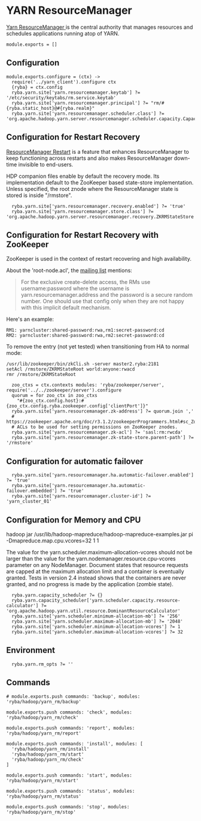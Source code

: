 
# YARN ResourceManager

[Yarn ResourceManager ](http://hadoop.apache.org/docs/current/hadoop-yarn/hadoop-yarn-site/ResourceManagerRestart.html) is the central authority that manages resources and schedules applications running atop of YARN.

    module.exports = []

## Configuration

    module.exports.configure = (ctx) ->
      require('../yarn_client').configure ctx
      {ryba} = ctx.config
      ryba.yarn.site['yarn.resourcemanager.keytab'] ?= '/etc/security/keytabs/rm.service.keytab'
      ryba.yarn.site['yarn.resourcemanager.principal'] ?= "rm/#{ryba.static_host}@#{ryba.realm}"
      ryba.yarn.site['yarn.resourcemanager.scheduler.class'] ?= 'org.apache.hadoop.yarn.server.resourcemanager.scheduler.capacity.CapacityScheduler'

## Configuration for Restart Recovery

[ResourceManager Restart][restart] is a feature that enhances ResourceManager to
keep functioning across restarts and also makes ResourceManager down-time
invisible to end-users.

HDP companion files enable by default the recovery mode. Its implementation
default to the ZooKeeper based state-store implementation. Unless specified,
the root znode where the ResourceManager state is stored is inside "/rmstore".

      ryba.yarn.site['yarn.resourcemanager.recovery.enabled'] ?= 'true'
      ryba.yarn.site['yarn.resourcemanager.store.class'] ?= 'org.apache.hadoop.yarn.server.resourcemanager.recovery.ZKRMStateStore'

## Configuration for Restart Recovery with ZooKeeper

ZooKeeper is used in the context of restart recovering and high availability.

About the 'root-node.acl', the [mailing list][ml_root_acl] mentions:

> For the exclusive create-delete access, the RMs use username:password where
the username is yarn.resourcemanager.address and the password is a secure random
number. One should use that config only when they are not happy with this
implicit default mechanism.

Here's an example:

```
RM1: yarncluster:shared-password:rwa,rm1:secret-password:cd
RM2: yarncluster:shared-password:rwa,rm2:secret-password:cd
```

To remove the entry (not yet tested) when transitioning from HA to normal mode:
```
/usr/lib/zookeeper/bin/zkCli.sh -server master2.ryba:2181
setAcl /rmstore/ZKRMStateRoot world:anyone:rwacd
rmr /rmstore/ZKRMStateRoot
```

      zoo_ctxs = ctx.contexts modules: 'ryba/zookeeper/server', require('../../zookeeper/server').configure
      quorum = for zoo_ctx in zoo_ctxs
        "#{zoo_ctx.config.host}:#{zoo_ctx.config.ryba.zookeeper.config['clientPort']}"
      ryba.yarn.site['yarn.resourcemanager.zk-address'] ?= quorum.join ','
      # https://zookeeper.apache.org/doc/r3.1.2/zookeeperProgrammers.html#sc_ZooKeeperAccessControl
      # ACLs to be used for setting permissions on ZooKeeper znodes.
      ryba.yarn.site['yarn.resourcemanager.zk-acl'] ?= 'sasl:rm:rwcda'
      ryba.yarn.site['yarn.resourcemanager.zk-state-store.parent-path'] ?= '/rmstore'

## Configuration for automatic failover

      ryba.yarn.site['yarn.resourcemanager.ha.automatic-failover.enabled'] ?= 'true'
      ryba.yarn.site['yarn.resourcemanager.ha.automatic-failover.embedded'] ?= 'true'
      ryba.yarn.site['yarn.resourcemanager.cluster-id'] ?= 'yarn_cluster_01'

## Configuration for Memory and CPU

hadoop jar /usr/lib/hadoop-mapreduce/hadoop-mapreduce-examples.jar pi -Dmapreduce.map.cpu.vcores=32 1 1

The value for the yarn.scheduler.maximum-allocation-vcores should not be larger
than the value for the yarn.nodemanager.resource.cpu-vcores parameter on any
NodeManager. Document states that resource requests are capped at the maximum
allocation limit and a container is eventually granted. Tests in version 2.4
instead shows that the containers are never granted, and no progress is made by
the application (zombie state).

      ryba.yarn.capacity_scheduler ?= {}
      ryba.yarn.capacity_scheduler['yarn.scheduler.capacity.resource-calculator'] ?= 'org.apache.hadoop.yarn.util.resource.DominantResourceCalculator'
      ryba.yarn.site['yarn.scheduler.minimum-allocation-mb'] ?= '256'
      ryba.yarn.site['yarn.scheduler.maximum-allocation-mb'] ?= '2048'
      ryba.yarn.site['yarn.scheduler.minimum-allocation-vcores'] ?= 1
      ryba.yarn.site['yarn.scheduler.maximum-allocation-vcores'] ?= 32

## Environment

      ryba.yarn.rm_opts ?= ''

## Commands

    # module.exports.push commands: 'backup', modules: 'ryba/hadoop/yarn_rm/backup'

    module.exports.push commands: 'check', modules: 'ryba/hadoop/yarn_rm/check'

    module.exports.push commands: 'report', modules: 'ryba/hadoop/yarn_rm/report'

    module.exports.push commands: 'install', modules: [
      'ryba/hadoop/yarn_rm/install'
      'ryba/hadoop/yarn_rm/start'
      'ryba/hadoop/yarn_rm/check'
    ]

    module.exports.push commands: 'start', modules: 'ryba/hadoop/yarn_rm/start'

    module.exports.push commands: 'status', modules: 'ryba/hadoop/yarn_rm/status'

    module.exports.push commands: 'stop', modules: 'ryba/hadoop/yarn_rm/stop'


[restart]: http://hadoop.apache.org/docs/current/hadoop-yarn/hadoop-yarn-site/ResourceManagerRestart.html
[ml_root_acl]: http://lucene.472066.n3.nabble.com/Yarn-HA-Zookeeper-ACLs-td4138735.html


